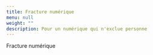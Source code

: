 ```yaml
---
title: Fracture numérique
menu: null
weight: ""
description: Pour un numérique qui n'exclue personne
---
```

Fracture numérique